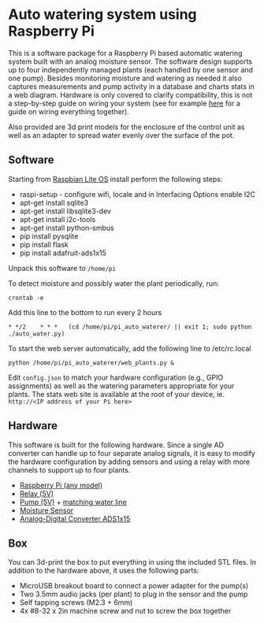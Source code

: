 # Auto watering system using Raspberry Pi

This is a software package for a Raspberry Pi based automatic watering system built with an analog moisture sensor. The software design supports up to four independently managed plants (each handled by one sensor and one pump). Besides monitoring moisture and watering as needed it also captures measurements and pump activity in a database and charts stats in a web diagram. Hardware is only covered to clarify compatibility, this is not a step-by-step guide on wiring your system (see for example [here](https://www.hackster.io/ben-eagan/raspberry-pi-automated-plant-watering-with-website-8af2dc) for a guide on wiring everything together).

Also provided are 3d print models for the enclosure of the control unit as well as an adapter to spread water evenly over the surface of the pot.

## Software

Starting from [Raspbian Lite OS](https://www.raspberrypi.org/downloads/raspbian/) install perform the following steps:

* raspi-setup - configure wifi, locale and in Interfacing Options enable I2C
* apt-get install sqlite3
* apt-get install libsqlite3-dev
* apt-get install i2c-tools
* apt-get install python-smbus
* pip install pysqlite
* pip install flask 
* pip install adafruit-ads1x15

Unpack this software to `/home/pi`

To detect moisture and possibly water the plant periodically, run:

`crontab -e`

Add this line to the bottom to run every 2 hours

`* */2    * * *   (cd /home/pi/pi_auto_waterer/ || exit 1; sudo python ./auto_water.py)`

To start the web server automatically, add the following line to /etc/rc.local

`python /home/pi/pi_auto_waterer/web_plants.py &`


Edit `config.json` to match your hardware configuration (e.g., GPIO assignments) as well as the watering parameters appropriate for your plants. The stats web site is available at the root of your device, ie. `http://<IP address of your Pi here>` 


## Hardware

This software is built for the following hardware. Since a single AD converter can handle up to four separate analog signals, it is easy to modify the hardware configuration by adding sensors and using a relay with more channels to support up to four plants. 
* [Raspberry Pi (any model)](https://amzn.to/2X7l62m)
* [Relay (5V)](https://amzn.to/2WVOE2F)
* [Pump (5V)](https://amzn.to/2I9JrBd) + [matching water line](https://amzn.to/2tleJL7)
* [Moisture Sensor](https://amzn.to/2GCUHDM)
* [Analog-Digital Converter ADS1x15](https://amzn.to/2WVOlVC)

## Box

You can 3d-print the box to put everything in using the included STL files. In addition to the hardware above, it uses the following parts:
* MicroUSB breakout board to connect a power adapter for the pump(s)
* Two 3.5mm audio jacks (per plant) to plug in the sensor and the pump
* Self tapping screws (M2.3 + 6mm)
* 4x #8-32 x 2in machine screw and nut to screw the box together
